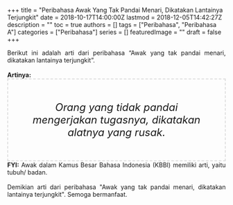 +++
title = "Peribahasa Awak Yang Tak Pandai Menari, Dikatakan Lantainya Terjungkit"
date = 2018-10-17T14:00:00Z
lastmod = 2018-12-05T14:42:27Z
description = ""
toc = true
authors = []
tags = ["Peribahasa", "Peribahasa A"]
categories = ["Peribahasa"]
series = []
featuredImage = ""
draft = false
+++

<div dir="ltr" style="text-align: left;" trbidi="on"><div style="text-align: justify;">Berikut ini adalah arti dari peribahasa “Awak yang tak pandai menari, dikatakan lantainya terjungkit”.</div><br /><div style="text-align: justify;"><b>Artinya:</b></div><div style="border: 2px dashed #ddd; font-size: 24px; height: auto; margin: 0 auto; padding: 50px; text-align: center; width: auto;"><i>Orang yang tidak pandai mengerjakan tugasnya, dikatakan alatnya yang rusak.</i></div><div style="text-align: justify;"><b>FYI:</b> Awak dalam Kamus Besar Bahasa Indonesia (KBBI) memiliki arti, yaitu tubuh/ badan.<br /><br /></div><div style="text-align: justify;">Demikian arti dari peribahasa "Awak yang tak pandai menari, dikatakan lantainya terjungkit". Semoga bermanfaat.</div></div>
